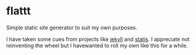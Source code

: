 flattt
======

Simple static site generator to suit my own purposes. 

I have taken some cues from projects like [jekyll](http://jekyllrb.com/) and [statis](http://stasis.me/). I appreciate not reinventing the wheel but I havewanted to roll my own like this for a while.
